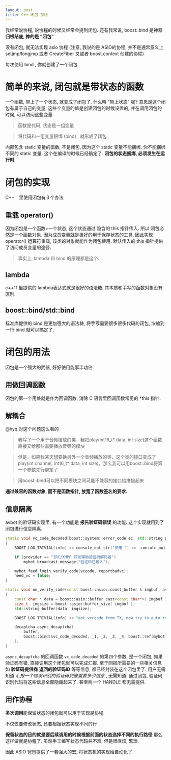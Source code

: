 ```yaml
---
layout: post
title: C++ 闭包 探秘
---
```


我经常说协程, 说协程的时候又经常会提到闭包. 还有我常说, boost::bind 是神器  **归根结底, 神的是  "闭包"**

 没有闭包, 就无法实现 asio 协程 (注意, 我说的是 ASIO的协程, 并不是通常意义上 setjmp/longjmp 或者 CreateFiber 又或者 boost.context 创建的协程)
 
每次使用 bind , 你就创建了一个闭包.  

# 简单的来说,  闭包就是带状态的函数
一个函数, 带上了一个状态, 就变成了闭包了.  什么叫 "带上状态" 呢? 意思是这个闭包有属于自己的变量, 这些个变量的值是创建闭包的时候设置的, 并在调用闭包的时候, 可以访问这些变量.

 > 函数是代码, 状态是一组变量
 
 > 将代码和一组变量捆绑 (bind) , 就形成了闭包

内部包含 static 变量的函数, 不是闭包, 因为这个 static 变量不能捆绑. 你不能捆绑不同的 static 变量. 这个在编译的时候已经确定了.  **闭包的状态捆绑, 必须发生在运行时**.


# 闭包的实现

C++　里使用闭包有３个办法

## 重载  operator()
因为闭包是一个函数+一个状态, 这个状态通过 隐含的 this 指针传入.  所以 闭包必然是一个函数对象.
因为成员变量就是极好的用于保存状态的工具, 因此实现 operator() 运算符重载, 该类的对象就能作为闭包使用.
默认传入的 this 指针提供了访问成员变量的途径.

> 事实上, lambda 和 bind 的原理都是这个.

## lambda

c++11 里提供的 lambda表达式就是很好的语法糖. 其本质和手写的函数对象没有区别.

## boost::bind/std::bind

标准库提供的 bind 是更加强大的语法糖, 将手写需要很多很多代码的闭包, 浓缩到一行 bind 就可以搞定了.


# 闭包的用法

闭包是一个强大的武器, 好好使用能事半功倍

## 用做回调函数

闭包的第一个用处就是作为回调函数, 消除 C 语言里回调函数常见的 *this 指针.

## 解耦合

@hyq 对这个问题这么看的

> 我写了一个用于音频播放的类，我把play(int16_t* data, int size)这个函数直接交给那些需要播放音频的模块

> 但是，如果我某天想要换另外一个音频播放的类，这个类的接口变成了play(int channel, int16_t* data, int size)，那么我可以用boost::bind将第一个参数先行绑定了

> 用boost::bind可以把不同模块之间可能不兼容的接口给拼接起来

**通过兼容的函数对象, 而不是函数指针, 放宽了函数签名的要求.**

## 信息隔离

avbot  的验证码实现里, 有一个功能是 **报告验证码错误** 的功能. 这个实现就用到了闭包进行信息隔离.

```c++
static void vc_code_decoded(boost::system::error_code ec, std::string provider, std::string vccode, boost::function<void()> reportbadvc, avbot & mybot)
{
	BOOST_LOG_TRIVIAL(info) << console_out_str("使用 ") <<  console_out_str(provider) << console_out_str(" 成功解码验证码!");

	if (provider == "IRC/XMPP 好友辅助验证码解码器")
		mybot.broadcast_message("验证码已输入");

	mybot.feed_login_verify_code(vccode, reportbadvc);
	need_vc = false;
}

static void on_verify_code(const boost::asio::const_buffer & imgbuf, avbot & mybot, decaptcha::deCAPTCHA & decaptcha)
{
	const char * data = boost::asio::buffer_cast<const char*>( imgbuf );
	size_t	imgsize = boost::asio::buffer_size( imgbuf );
	std::string buffer(data, imgsize);

	BOOST_LOG_TRIVIAL(info) << "got vercode from TX, now try to auto resovle it ... ...";

	decaptcha.async_decaptcha(
		buffer,
		boost::bind(&vc_code_decoded, _1, _2, _3, _4, boost::ref(mybot))
	);
}

```

```async_decaptcha``` 的回调函数 ```vc_code_decoded``` 的第四个参数, 是一个闭包, 如果验证码有错, 直接调用这个闭包就可以完成汇报. 至于回报所需要的一些相关信息 如 **验证码提供商**  **返回的验证码ID** 等等信息, 都已经封装在这个闭包里了. 用户无需知道 *汇报一个错误识别的验证码到底需要多少信息* , 无需知道. 通过闭包, 验证码识别代码将这些信息全部隐藏起来了, 甚至两一个 HANDLE 都无需提供. 


## 用作协程

**多次调用**能保留状态的闭包就可以用于实现是协程.

不仅仅要修改状态, 还要根据状态实现不同的行

**保留状态的目的就是要后续调用的时候根据前面的状态选择不同的执行路径** 那么这样做就是协程了.
虽然手工编写状态代码并不难, 但是很麻烦, 繁琐. 

因此 ASIO 爸爸提供了一套强大的宏, 将状态机的实现给自动化了.





